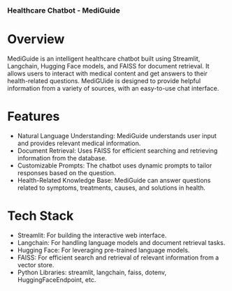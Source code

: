 ### Healthcare Chatbot - MediGuide

# Overview
MediGuide is an intelligent healthcare chatbot built using Streamlit, Langchain, Hugging Face models, and FAISS for document retrieval. It allows users to interact with medical content and get answers to their health-related questions. MediGUide is designed to provide helpful information from a variety of sources, with an easy-to-use chat interface.

# Features

- Natural Language Understanding: MediGuide understands user input and provides relevant medical information.
- Document Retrieval: Uses FAISS for efficient searching and retrieving information from the database.
- Customizable Prompts: The chatbot uses dynamic prompts to tailor responses based on the question.
- Health-Related Knowledge Base: MediGuide can answer questions related to symptoms, treatments, causes, and solutions in health.

# Tech Stack

- Streamlit: For building the interactive web interface.
- Langchain: For handling language models and document retrieval tasks.
- Hugging Face: For leveraging pre-trained language models.
- FAISS: For efficient search and retrieval of relevant information from a vector store.
- Python Libraries: streamlit, langchain, faiss, dotenv, HuggingFaceEndpoint, etc.


